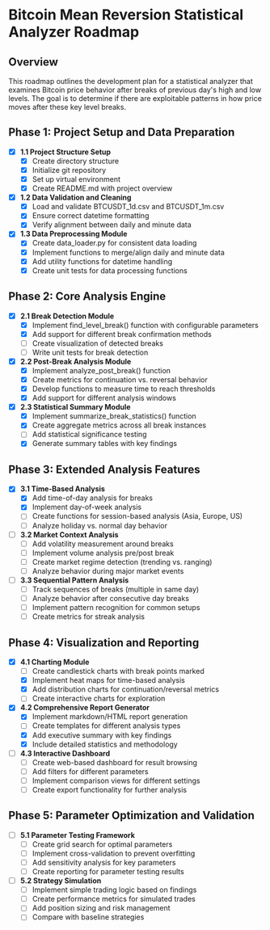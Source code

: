 # Bitcoin Mean Reversion Statistical Analyzer Roadmap

## Overview
This roadmap outlines the development plan for a statistical analyzer that examines Bitcoin price behavior after breaks of previous day's high and low levels. The goal is to determine if there are exploitable patterns in how price moves after these key level breaks.

## Phase 1: Project Setup and Data Preparation
- [x] **1.1 Project Structure Setup**
  - [x] Create directory structure
  - [x] Initialize git repository
  - [x] Set up virtual environment
  - [x] Create README.md with project overview

- [x] **1.2 Data Validation and Cleaning**
  - [x] Load and validate BTCUSDT_1d.csv and BTCUSDT_1m.csv
  - [x] Ensure correct datetime formatting
  - [x] Verify alignment between daily and minute data

- [x] **1.3 Data Preprocessing Module**
  - [x] Create data_loader.py for consistent data loading
  - [x] Implement functions to merge/align daily and minute data
  - [x] Add utility functions for datetime handling
  - [x] Create unit tests for data processing functions

## Phase 2: Core Analysis Engine
- [x] **2.1 Break Detection Module**
  - [x] Implement find_level_break() function with configurable parameters
  - [x] Add support for different break confirmation methods
  - [ ] Create visualization of detected breaks
  - [ ] Write unit tests for break detection

- [x] **2.2 Post-Break Analysis Module**
  - [x] Implement analyze_post_break() function
  - [x] Create metrics for continuation vs. reversal behavior
  - [x] Develop functions to measure time to reach thresholds
  - [x] Add support for different analysis windows

- [x] **2.3 Statistical Summary Module**
  - [x] Implement summarize_break_statistics() function
  - [x] Create aggregate metrics across all break instances
  - [ ] Add statistical significance testing
  - [x] Generate summary tables with key findings

## Phase 3: Extended Analysis Features
- [x] **3.1 Time-Based Analysis**
  - [x] Add time-of-day analysis for breaks
  - [x] Implement day-of-week analysis
  - [ ] Create functions for session-based analysis (Asia, Europe, US)
  - [ ] Analyze holiday vs. normal day behavior

- [ ] **3.2 Market Context Analysis**
  - [ ] Add volatility measurement around breaks
  - [ ] Implement volume analysis pre/post break
  - [ ] Create market regime detection (trending vs. ranging)
  - [ ] Analyze behavior during major market events

- [ ] **3.3 Sequential Pattern Analysis**
  - [ ] Track sequences of breaks (multiple in same day)
  - [ ] Analyze behavior after consecutive day breaks
  - [ ] Implement pattern recognition for common setups
  - [ ] Create metrics for streak analysis

## Phase 4: Visualization and Reporting
- [x] **4.1 Charting Module**
  - [ ] Create candlestick charts with break points marked
  - [x] Implement heat maps for time-based analysis
  - [x] Add distribution charts for continuation/reversal metrics
  - [ ] Create interactive charts for exploration

- [x] **4.2 Comprehensive Report Generator**
  - [x] Implement markdown/HTML report generation
  - [ ] Create templates for different analysis types
  - [x] Add executive summary with key findings
  - [x] Include detailed statistics and methodology

- [ ] **4.3 Interactive Dashboard**
  - [ ] Create web-based dashboard for result browsing
  - [ ] Add filters for different parameters
  - [ ] Implement comparison views for different settings
  - [ ] Create export functionality for further analysis

## Phase 5: Parameter Optimization and Validation
- [ ] **5.1 Parameter Testing Framework**
  - [ ] Create grid search for optimal parameters
  - [ ] Implement cross-validation to prevent overfitting
  - [ ] Add sensitivity analysis for key parameters
  - [ ] Create reporting for parameter testing results

- [ ] **5.2 Strategy Simulation**
  - [ ] Implement simple trading logic based on findings
  - [ ] Create performance metrics for simulated trades
  - [ ] Add position sizing and risk management
  - [ ] Compare with baseline strategies
